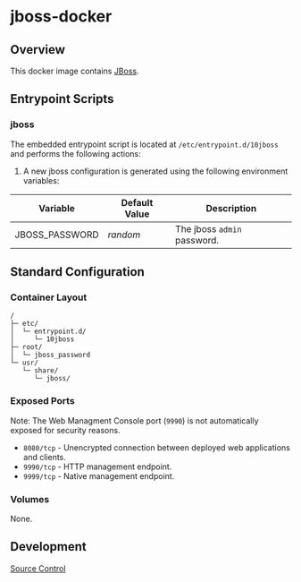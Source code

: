 # jboss-docker

## Overview

This docker image contains [JBoss](https://jboss.org/).

## Entrypoint Scripts

### jboss

The embedded entrypoint script is located at `/etc/entrypoint.d/10jboss` and performs the following actions:

1. A new jboss configuration is generated using the following environment variables:

 | Variable | Default Value | Description |
 | ---------| ------------- | ----------- |
 | JBOSS_PASSWORD | _random_ | The jboss `admin` password. |

## Standard Configuration

### Container Layout

```
/
├─ etc/
│  └─ entrypoint.d/
│     └─ 10jboss
├─ root/
│  └─ jboss_password
└─ usr/
   └─ share/
      └─ jboss/
```

### Exposed Ports

Note: The Web Managment Console port (`9990`) is not automatically exposed for security reasons.

* `8080/tcp` - Unencrypted connection between deployed web applications and clients.
* `9990/tcp` - HTTP management endpoint.
* `9999/tcp` - Native management endpoint.

### Volumes

None.

## Development

[Source Control](https://github.com/crashvb/jboss-docker)

